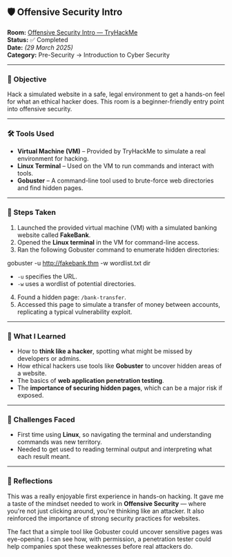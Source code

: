 ## 🛡️ Offensive Security Intro

**Room:** [Offensive Security Intro — TryHackMe](https://tryhackme.com/room/offensivesecurityintro)  
**Status:** ✅ Completed  
**Date:** *(29 March 2025)*  
**Category:** Pre-Security → Introduction to Cyber Security  

---

### 📌 Objective

Hack a simulated website in a safe, legal environment to get a hands-on feel for what an ethical hacker does. This room is a beginner-friendly entry point into offensive security.

---

### 🛠️ Tools Used

- **Virtual Machine (VM)** – Provided by TryHackMe to simulate a real environment for hacking.
- **Linux Terminal** – Used on the VM to run commands and interact with tools.
- **Gobuster** – A command-line tool used to brute-force web directories and find hidden pages.

---

### 🧪 Steps Taken

1. Launched the provided virtual machine (VM) with a simulated banking website called **FakeBank**.
2. Opened the **Linux terminal** in the VM for command-line access.
3. Ran the following Gobuster command to enumerate hidden directories:

gobuster -u http://fakebank.thm -w wordlist.txt dir


- `-u` specifies the URL.
- `-w` uses a wordlist of potential directories.

4. Found a hidden page: `/bank-transfer`.
5. Accessed this page to simulate a transfer of money between accounts, replicating a typical vulnerability exploit.

---

### 🧠 What I Learned

- How to **think like a hacker**, spotting what might be missed by developers or admins.
- How ethical hackers use tools like **Gobuster** to uncover hidden areas of a website.
- The basics of **web application penetration testing**.
- The **importance of securing hidden pages**, which can be a major risk if exposed.

---

### 🚧 Challenges Faced

- First time using **Linux**, so navigating the terminal and understanding commands was new territory.
- Needed to get used to reading terminal output and interpreting what each result meant.

---

### 💭 Reflections

This was a really enjoyable first experience in hands-on hacking. It gave me a taste of the mindset needed to work in **Offensive Security** — where you're not just clicking around, you're thinking like an attacker. It also reinforced the importance of strong security practices for websites.

The fact that a simple tool like Gobuster could uncover sensitive pages was eye-opening. I can see how, with permission, a penetration tester could help companies spot these weaknesses before real attackers do.

